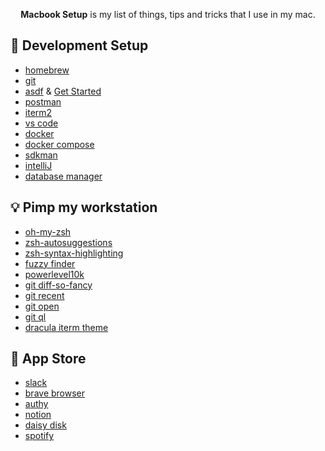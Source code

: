 <p align="center">
  <b>Macbook Setup</b> is my list of things, tips and tricks that I use in my mac.
</p>

## 🎯 Development Setup

-   [homebrew](https://brew.sh/index_pt-br)
-   [git](https://git-scm.com/download/mac)
-   [asdf](https://github.com/asdf-vm/asdf) & [Get Started](https://asdf-vm.com/#/core-manage-asdf)
-   [postman](https://www.postman.com/)
-   [iterm2](https://draculatheme.com/iterm)
-   [vs code](https://code.visualstudio.com/)
-   [docker](https://docs.docker.com/desktop/mac/install/)
-   [docker compose](https://docs.docker.com/compose/install/)
-   [sdkman](https://sdkman.io/)
-   [intelliJ](https://www.jetbrains.com/pt-br/idea/)
-   [database manager](https://dbeaver.io/)
## 💡 Pimp my workstation

-   [oh-my-zsh](https://ohmyz.sh/)
-   [zsh-autosuggestions](https://github.com/zsh-users/zsh-autosuggestions)
-   [zsh-syntax-highlighting](https://github.com/zsh-users/zsh-syntax-highlighting)
-   [fuzzy finder](https://github.com/junegunn/fzf)
-   [powerlevel10k](https://github.com/romkatv/powerlevel10k)
-   [git diff-so-fancy](https://github.com/so-fancy/diff-so-fancy)
-   [git recent](https://github.com/paulirish/git-recent)
-   [git open](https://github.com/paulirish/git-open)
-   [git ql](https://github.com/filhodanuvem/gitql)
-   [dracula iterm theme](https://draculatheme.com/tilix)

## 👀 App Store

-   [slack](https://apps.apple.com/br/app/slack/id618783545)
-   [brave browser](https://brave.com/)
-   [authy](https://apps.apple.com/br/app/twilio-authy/id494168017)
-   [notion](https://apps.apple.com/br/app/notion-notes-projects-docs/id1232780281)
-   [daisy disk](https://apps.apple.com/us/app/daisydisk/id411643860?mt=12)
-   [spotify](https://apps.apple.com/br/app/spotify-m%C3%BAsica-e-podcasts/id324684580)